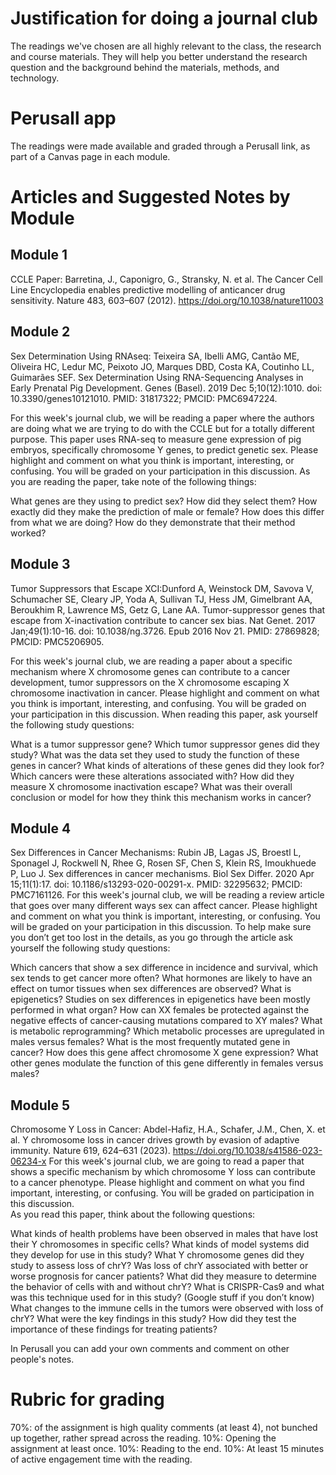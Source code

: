 # Justification for doing a journal club

The readings we've chosen are all highly relevant to the class, the research and course materials. They will help you better understand the research question and the background behind the materials, methods, and technology. 

# Perusall app

The readings were made available and graded through a Perusall link, as part of a Canvas page in each module.

# Articles and Suggested Notes by Module
## Module 1
CCLE Paper: Barretina, J., Caponigro, G., Stransky, N. et al. The Cancer Cell Line Encyclopedia enables predictive modelling of anticancer drug sensitivity. Nature 483, 603–607 (2012). https://doi.org/10.1038/nature11003

## Module 2
Sex Determination Using RNAseq: Teixeira SA, Ibelli AMG, Cantão ME, Oliveira HC, Ledur MC, Peixoto JO, Marques DBD, Costa KA, Coutinho LL, Guimarães SEF. Sex Determination Using RNA-Sequencing Analyses in Early Prenatal Pig Development. Genes (Basel). 2019 Dec 5;10(12):1010. doi: 10.3390/genes10121010. PMID: 31817322; PMCID: PMC6947224.

For this week's journal club, we will be reading a paper where the authors are doing what we are trying to do with the CCLE but for a totally different purpose.  This paper uses RNA-seq to measure gene expression of pig embryos, specifically chromosome Y genes, to predict genetic sex.  Please highlight and comment on what you think is important, interesting, or confusing.  You will be graded on your participation in this discussion.
As you are reading the paper, take note of the following things: 

What genes are they using to predict sex? How did they select them?
How exactly did they make the prediction of male or female? 
How does this differ from what we are doing? 
How do they demonstrate that their method worked? 

## Module 3
Tumor Suppressors that Escape XCI:Dunford A, Weinstock DM, Savova V, Schumacher SE, Cleary JP, Yoda A, Sullivan TJ, Hess JM, Gimelbrant AA, Beroukhim R, Lawrence MS, Getz G, Lane AA. Tumor-suppressor genes that escape from X-inactivation contribute to cancer sex bias. Nat Genet. 2017 Jan;49(1):10-16. doi: 10.1038/ng.3726. Epub 2016 Nov 21. PMID: 27869828; PMCID: PMC5206905.

For this week's journal club, we are reading a paper about a specific mechanism where X chromosome genes can contribute to a cancer development, tumor suppressors on the X chromosome escaping X chromosome inactivation in cancer.  Please highlight and comment on what you think is important, interesting, and confusing.  You will be graded on your participation in this discussion.
When reading this paper, ask yourself the following study questions: 

What is a tumor suppressor gene? 
Which tumor suppressor genes did they study? 
What was the data set they used to study the function of these genes in cancer? 
What kinds of alterations of these genes did they look for? 
Which cancers were these alterations associated with?
How did they measure X chromosome inactivation escape? 
What was their overall conclusion or model for how they think this mechanism works in cancer?

## Module 4
Sex Differences in Cancer Mechanisms: Rubin JB, Lagas JS, Broestl L, Sponagel J, Rockwell N, Rhee G, Rosen SF, Chen S, Klein RS, Imoukhuede P, Luo J. Sex differences in cancer mechanisms. Biol Sex Differ. 2020 Apr 15;11(1):17. doi: 10.1186/s13293-020-00291-x. PMID: 32295632; PMCID: PMC7161126.
For this week's journal club, we will be reading a review article that goes over many different ways sex can affect cancer.  Please highlight and comment on what you think is important, interesting, or confusing.  You will be graded on your participation in this discussion. 
To help make sure you don’t get too lost in the details, as you go through the article ask yourself the following study questions: 

Which cancers that show a sex difference in incidence and survival, which sex tends to get cancer more often?
What hormones are likely to have an effect on tumor tissues when sex differences are observed? 
What is epigenetics? Studies on sex differences in epigenetics have been mostly performed in what organ? 
How can XX females be protected against the negative effects of cancer-causing mutations compared to XY males? 
What is metabolic reprogramming? Which metabolic processes are upregulated in males versus females? 
What is the most frequently mutated gene in cancer? How does this gene affect chromosome X gene expression? What other genes modulate the function of this gene differently in females versus males? 

## Module 5
Chromosome Y Loss in Cancer: Abdel-Hafiz, H.A., Schafer, J.M., Chen, X. et al. Y chromosome loss in cancer drives growth by evasion of adaptive immunity. Nature 619, 624–631 (2023). https://doi.org/10.1038/s41586-023-06234-x
For this week's journal club, we are going to read a paper that shows a specific mechanism by which chromosome Y loss can contribute to a cancer phenotype.  Please highlight and comment on what you find important, interesting, or confusing.  You will be graded on participation in this discussion.  
As you read this paper, think about the following questions: 

What kinds of health problems have been observed in males that have lost their Y chromosomes in specific cells? 
What kinds of model systems did they develop for use in this study? 
What Y chromosome genes did they study to assess loss of chrY? 
Was loss of chrY associated with better or worse prognosis for cancer patients? 
What did they measure to determine the behavior of cells with and without chrY?
What is CRISPR-Cas9 and what was this technique used for in this study? (Google stuff if you don’t know)
What changes to the immune cells in the tumors were observed with loss of chrY?
What were the key findings in this study? 
How did they test the importance of these findings for treating patients? 
 
In Perusall you can add your own comments and comment on other people's notes. 

# Rubric for grading

70%: of the assignment is high quality comments (at least 4), not bunched up together, rather spread across the reading.
10%: Opening the assignment at least once.
10%: Reading to the end.
10%: At least 15 minutes of active engagement time with the reading.
